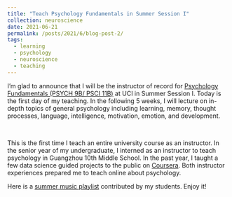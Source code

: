 ```yaml
---
title: "Teach Psychology Fundamentals in Summer Session I"
collection: neuroscience
date: 2021-06-21
permalink: /posts/2021/6/blog-post-2/
tags:
  - learning
  - psychology
  - neuroscience
  - teaching
---
```


I’m glad to announce that I will be the instructor of record for [Psychology Fundamentals (PSYCH 9B/ PSCI 11B)](http://catalogue.uci.edu/allcourses/psych/) at UCI in Summer Session I. Today is the first day of my teaching. In the following 5 weeks, I will lecture on in-depth topics of general psychology including learning, memory, thought processes, language, intelligence, motivation, emotion, and development.

<br>

This is the first time I teach an entire university course as an instructor. In the senior year of my undergraduate, I interned as an instructor to teach psychology in Guangzhou 10th Middle School. In the past year, I taught a few data science guided projects to the public on [Coursera](https://www.coursera.org/instructor/you-lilian-cheng). Both instructor experiences prepared me to teach online about psychology. 

Here is a [summer music playlist](https://open.spotify.com/playlist/1jpfC3Y6Y7A5QbhtCdFMBf?si=Rlrwjs-qQKiqBkWNaZwdcg&dl_branch=1&nd=1) contributed by my students. Enjoy it!